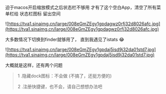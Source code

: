 迫于macos开启缩放模式之后状态栏不够用
才有了这个空白App，清空了所有菜单栏给 状态栏图标 留出空间

![https://tva1.sinaimg.cn/large/008eGmZEgy1gpdagwz0rfj32d8026afc.jpg](https://tva1.sinaimg.cn/large/008eGmZEgy1gpdagwz0rfj32d8026afc.jpg)

大多数情况下切换到finder就够用了，
直到我遇见了istats 😂

![https://tva1.sinaimg.cn/large/008eGmZEgy1gpdaj5isd9j32da01std7.jpg](https://tva1.sinaimg.cn/large/008eGmZEgy1gpdaj5isd9j32da01std7.jpg)

大概就是这样，还有两个问题

> 1 .隐藏dock图标：不会做 (不搞了，还挺方便的)
>
> 2 .注册快捷键，也不会，请自己想想办法吧
